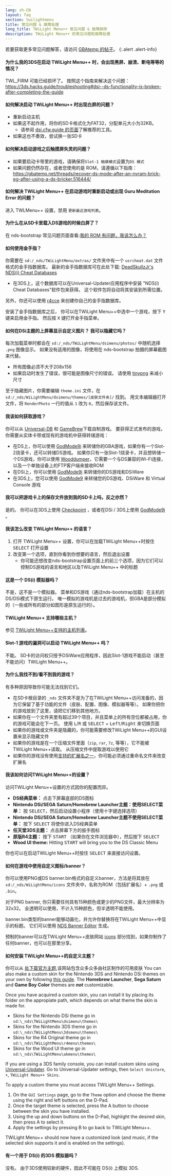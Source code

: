 ```yaml
---
lang: zh-CN
layout: faq
section: twilightmenu
title: 常见问题 & 故障处理
long_title: TWiLight Menu++ 常见问题 & 故障排除
description: TWiLight Menu++ 的常见问题和故障处理
---
```


若要获取更多常见问题解答，请访问 [GBAtemp 的帖子](https://gbatemp.net/threads/ds-i-3ds-twilight-menu-gui-for-ds-i-games-and-ds-i-menu-replacement.472200/)。
{:.alert .alert-info}

#### 为什么我的3DS在启动 TWiLight Menu++ 时，会出现黑屏、崩溃、断电等等的情况？
TWL_FIRM 可能已经损坏了。 按照这个指南来解决这个问题：<https://3ds.hacks.guide/troubleshooting#dsi--ds-functionality-is-broken-after-completing-the-guide>

#### 如何解决启动 TWiLight Menu++ 时出现白屏的问题？
- 重新启动主机
- 如果这不起作用，将你的SD卡格式化为FAT32，分配单元大小为32KB。
   - 请参阅 [dsi.cfw.guide 的页面](https://dsi.cfw.guide/sd-card-setup.html)了解推荐的工具。
- 如果这也不奏效，尝试换一张SD卡

#### 如何解决启动游戏之后触摸屏失灵的问题？
- 如果要启动卡带里的游戏，请确保将`Slot-1 触摸模式`设置为`DS 模式`
- 如果问题仍然存在，或者您使用的是 ROM，请遵循以下指南： https://gbatemp.net/threads/recover-ds-mode-after-an-nvram-brick-eg-after-using-a-ds-bricker.516444/

#### 如何解决 TWiLight Menu++ 在启动游戏时重新启动或出现 Guru Meditation Error 的问题？
进入 TWLMenu++ 设置，禁用 `更新最近游戏列表`。

#### 为什么在从SD卡里载入DS游戏的时候白屏了？
在 nds-bootstrap 常见问题页面查看:[我的 ROM 有问题，我该怎么办？](../nds-bootstrap/faq?faq=im-having-issues-with-my-roms-what-should-i-do)

#### 如何使用金手指？
你需要在 `sd:/_nds/TWiLightMenu/extras/` 文件夹中有一个 `usrcheat.dat` 文件格式的金手指数据库。 最新的金手指数据库可在此处下载: [DeadSkullzJr's NDS(i) Cheat Databases](https://gbatemp.net/threads/488711/)
- 在3DS上，这个数据库可以在Universal-Updater应用程序中安装 "NDS(i) Cheat Databases"软件包来获得。 这个软件包将自动将其安装到所需位置。

另外，你还可以使用 [r4cce](http://hp.vector.co.jp/authors/VA013928/soft_en.html) 来创建你自己的金手指数据库。

安装了金手指数据库之后， 你可以在TWiLight Menu++中选中一个游戏，按下 <kbd class="face">Y</kbd> 键来启用金手指。 然后按 <kbd class="face">X</kbd> 键打开金手指菜单。

#### 如何在DSi主题的上屏幕显示自定义图片？ 我可以隐藏它吗？
每次加载菜单时都会在 `sd:/_nds/TWiLightMenu/dsimenu/photos/` 中随机选择 `.png` 图像显示。 如果没有适用的图像，将使用在 nds-bootstrap 拍摄的屏幕截图来代替。

- 所有图像必须不大于208x156
- 如果启动时发生了错误，很可能是图像尺寸的错误。 请使用 [tinypng](https://tinypng.com) 来减小尺寸

至于隐藏图片，你需要编辑 `theme.ini` 文件，在 `sd:/_nds/WiLightMenu/dsimenu/themes/[皮肤文件夹]/` 找到。 用文本编辑器打开文件，将 `RenderPhoto` 一行的值从 `1` 改为 `0`，然后保存该文件。

#### 我该如何获取游戏？
你可以从 [Universal-DB](https://db.universal-team.net/ds) 和 [GameBrew](https://www.gamebrew.org/wiki/List_of_all_DS_homebrew#Games)下载自制游戏。 要获得正式发布的游戏，你需要从实体卡带或现有的游戏机中获得转储游戏：
- 在DS上，你可以使用 [GodMode9i](https://github.com/DS-Homebrew/GodMode9i/releases) 来转储你的GBA游戏，如果你有一个Slot-2烧录卡，还可以转储DS游戏。 如果你只有一张Slot-1烧录卡，并且想转储一个DS游戏，你可以使用 [Wooddumper](https://digiex.net/attachments/wooddumper_r89-zip.14735/)，它需要一个与DS兼容的Wi-Fi连接，以及一个单独设备上的FTP客户端来接收ROM
- 在DSi上，你可以使用 [GodMode9i](https://github.com/DS-Homebrew/GodMode9i/releases) 来转储你的DS游戏和DSiWare
- 在3DS上，您可以使用 [GodMode9](https://github.com/d0k3/GodMode9/releases) 来转储您的DS游戏、DSiWare 和 Virtual Console 游戏

#### 我可以把游戏卡上的保存文件放到我的SD卡上吗，反之亦然？
是的。 你可以在3DS上使用 [Checkpoint](https://github.com/FlagBrew/Checkpoint/releases) ，或者在DSi / 3DS上使用 [GodMode9i](https://github.com/DS-Homebrew/GodMode9i/releases) 。

#### 我该怎么改变 TWiLight Menu++ 的语言？
1. 打开 TWiLight Menu++ 设置，你可以在加载TWiLight Menu++时按住 <kbd>SELECT</kbd> 打开设置
1. 改变第一个选项，直到你看到你想要的语言，然后退出设置
   - 你可能还想改变nds-bootstrap设置页面上的前三个选项，因为它们可以控制DS游戏的语言和地区以及TWiLight Menu++ 中的标题

#### 这是一个 DS(i) 模拟器吗？
不是，这不是一个模拟器。 菜单和DS游戏（通过nds-bootstrap加载）在主机的DS/DSi模式下原生运行。 唯一模拟的游戏机是过去的游戏机，但GBA是部分模拟的（一些或所有的部分如图形是原生运行的）。

#### TWiLight Menu++ 支持哪些主机？
参见 [TWiLight Menu++支持的主机列表](../ds-index/emulators#list-of-supported-systems-by-twilight-menu)。

#### Slot-1 游戏的漏洞可以启动 TWiLight Menu++ 吗？
不能。 SD卡的访问权只授予DSiWare应用程序，因此Slot-1游戏不能启动（甚至不能访问）TWiLight Menu++。

#### 为什么我找不到/看不到我的游戏？
有多种原因导致你可能无法找到它们。
- 在SD卡根目录的 `_nds` 文件夹不是为了在TWiLight Menu++访问准备的，因为它保留了基于功能的文件（皮肤、配置、图像、模拟器等等）。 如果你把你的游戏放到了这里，请把它们移到其他地方。
- 如果你在一个文件夹里有超过39个项目，并且菜单上的所有空位都被占用，你的游戏可能会在下一页。 使用 <kbd class="l">L</kbd>/<kbd class="r">R</kbd> 或 <kbd>SELECT</kbd> + <kbd>Left</kbd>/<kbd>Right</kbd> 来切换页面
- 如果你的游戏或文件夹是隐藏的，你可能需要修改TWiLight Menu++的GUI设置来显示隐藏文件
- 如果你的游戏是在一个压缩文件里面（`zip`, `rar`, `7z`, 等等），它不能被TWiLight Menu++读取。 从压缩文件中提取游戏以使用它
- 如果你的游戏没有使用[支持的扩展名之一](../ds-index/emulators#list-of-systems-supported-by-twilight-menu)，你可能必须通过重命名文件来改变扩展名

#### 我该如何访问TWiLight Menu++的设置？
访问TWiLight Menu++设置的方式因你的配置而异。
- **DS经典菜单：** 点击下屏幕底部的DS图标
- **Nintendo DSi/SEGA Saturn/Homebrew Launcher主题：使用SELECT菜单：** 按 <kbd>SELECT</kbd>，然后启动设置小程序（使用十字键选择选项）
- **Nintendo DSi/SEGA Saturn/Homebrew Launcher主题不使用SELECT菜单：** 按下 <kbd>SELECT</kbd> 将使你进入DS经典菜单
- **任天堂3DS主题：** 点击屏幕下方的扳手图标
- **原版R4主题：** 按下 <kbd>START</kbd> （如果你在文件浏览器中），然后按下 <kbd>SELECT</kbd>
- **Wood UI theme:** Hitting <kbd>START</kbd> will bring you to the DS Classic Menu

你也可以在启动TWiLight Menu++时按住 <kbd>SELECT</kbd> 来直接访问设置。

#### 如何在游戏中使用自定义图标/banner？
你可以使用PNG或DS banner.bin格式的自定义banner，方法是将其放在 `sd:/_nds/WiLightMenu/icons` 文件夹中，名称为ROM（包括扩展名）+ `.png` 或 `.bin`。

对于PNG banner, 你只需要任何具有15种颜色或更少的PNG文件，最大分辨率为32x32。 全透明可以使用，不计入15种颜色，但半透明不能使用。

banner.bin类型的banner能够动画化，并允许你替换将在TWiLight Menu++中显示的标题。 它们可以使用 [NDS Banner Editor](https://github.com/TheGameratorT/NDS_Banner_Editor/releases) 生成。

预制的banner可以在TWiLight Menu++皮肤网站 [icons](https://skins.ds-homebrew.com/icon/) 部分找到，如果你制作了任何banner，也可以在那里分享。

#### 如何安装 TWiLight Menu++的自定义主题？
你可以从 [处下载官方主题](https://skins.ds-homebrew.com/),该网站包含众多众多由社区制作的可用皮肤 You can also make a custom skin for the Nintendo 3DS and Nintendo DSi themes on your own by following [this guide](https://wiki.ds-homebrew.com/twilightmenu/custom-dsi-3ds-skins). The **Homebrew Launcher**, **Sega Saturn** and **Game Boy Color** themes are _**not**_ customizable.

Once you have acquired a custom skin, you can install it by placing its folder on the appropiate path, which depends on what theme the skin is made for.
- Skins for the Nintendo DSi theme go in `sd:\_nds\TWiLightMenu\dsimenu\themes\`
- Skins for the Nintendo 3DS theme go in `sd:\_nds\TWiLightMenu\3dsmenu\themes\`
- Skins for the R4 Original theme go in `sd:\_nds\TWiLightMenu\r4menu\themes\`
- Skins for the Wood UI theme go in `sd:\_nds\TWiLightMenu\akmenu\themes\`

If you are using a 3DS family console, you can install custom skins using [Universal-Updater](https://github.com/Universal-Team/Universal-Updater/releases). Go to Universal-Updater settings, then `Select Unistore`, `+`, `TWiLight Menu++ Skins`.

To apply a custom theme you must access TWiLight Menu++ Settings.
1. On the `GUI Settings` page, go to the `Theme` option and choose the theme using the right and left buttons on the D-Pad.
1. Once the target theme is selected, press the A button to choose between the skin you have installed.
1. Using the up and down buttons on the D-Pad, highlight the desired skin, then press A to select it.
1. Apply the settings by pressing B to go back to TWiLight Menu++.

TWiLight Menu++ should now have a customized look (and music, if the selected skin supports it and is enabled on the settings).

#### 有一个用于 DS(i) 的3DS 模拟器吗？
没有。 由于3DS使用较新的硬件，因此不可能在 DS(i) 上模拟 3DS.
